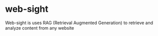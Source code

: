 # web-sight
Web-sight is uses RAG (Retrieval Augmented Generation) to retrieve and analyze content from any website
